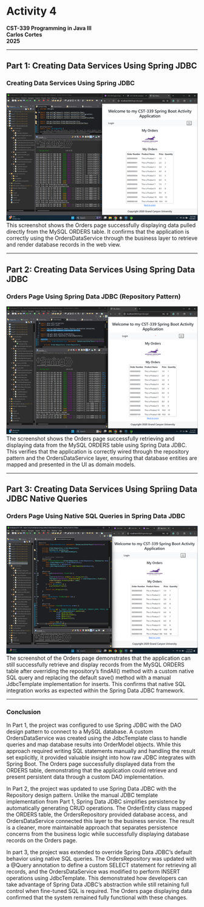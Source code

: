 # Activity 4  
**CST-339 Programming in Java III**  
**Carlos Cortes**  
**2025**  

---

## Part 1: Creating Data Services Using Spring JDBC

### Creating Data Services Using Spring JDBC
![Screenshot1](A1.png)
This screenshot shows the Orders page successfully displaying data pulled directly from the MySQL ORDERS table. It confirms that the application is correctly using the OrdersDataService through the business layer to retrieve and render database records in the web view.

---

## Part 2: Creating Data Services Using Spring Data JDBC

### Orders Page Using Spring Data JDBC (Repository Pattern)
![Screenshot2](A2.png)
The screenshot shows the Orders page successfully retrieving and displaying data from the MySQL ORDERS table using Spring Data JDBC. This verifies that the application is correctly wired through the repository pattern and the OrdersDataService layer, ensuring that database entities are mapped and presented in the UI as domain models.

---

## Part 3: Creating Data Services Using Spriing Data JDBC Native Queries

### Orders Page Using Native SQL Queries in Spring Data JDBC
![Screenshot 3](A3.png)
The screenshot of the Orders page demonstrates that the application can still successfully retrieve and display records from the MySQL ORDERS table after overriding the repository’s findAll() method with a custom native SQL query and replacing the default save() method with a manual JdbcTemplate implementation for inserts. This confirms that native SQL integration works as expected within the Spring Data JDBC framework.

---

### Conclusion
In Part 1, the project was configured to use Spring JDBC with the DAO design pattern to connect to a MySQL database. A custom OrdersDataService was created using the JdbcTemplate class to handle queries and map database results into OrderModel objects. While this approach required writing SQL statements manually and handling the result set explicitly, it provided valuable insight into how raw JDBC integrates with Spring Boot. The Orders page successfully displayed data from the ORDERS table, demonstrating that the application could retrieve and present persistent data through a custom DAO implementation.

In Part 2, the project was updated to use Spring Data JDBC with the Repository design pattern. Unlike the manual JDBC template implementation from Part 1, Spring Data JDBC simplifies persistence by automatically generating CRUD operations. The OrderEntity class mapped the ORDERS table, the OrdersRepository provided database access, and OrdersDataService connected this layer to the business service. The result is a cleaner, more maintainable approach that separates persistence concerns from the business logic while successfully displaying database records on the Orders page.

In part 3, the project was extended to override Spring Data JDBC’s default behavior using native SQL queries. The OrdersRepository was updated with a @Query annotation to define a custom SELECT statement for retrieving all records, and the OrdersDataService was modified to perform INSERT operations using JdbcTemplate. This demonstrated how developers can take advantage of Spring Data JDBC’s abstraction while still retaining full control when fine-tuned SQL is required. The Orders page displaying data confirmed that the system remained fully functional with these changes.
